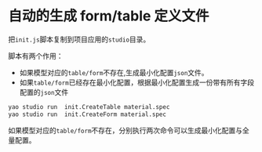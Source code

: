 # 自动的生成 form/table 定义文件

把`init.js`脚本复制到项目应用的`studio`目录。

脚本有两个作用：

- 如果模型对应的`table/form`不存在,生成最小化配置`json`文件。
- 如果`table/form`已经存在最小化配置，根据最小化配置生成一份带有所有字段配置的`json`文件

```sh
yao studio run  init.CreateTable material.spec
yao studio run  init.CreateForm material.spec
```

如果模型对应的`table/form`不存在，分别执行两次命令可以生成最小化配置与全量配置。

